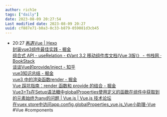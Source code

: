 ```yaml
---
author: rich1e
tags: ["daily"]
date: 2023-08-09 20:27:54
Last modified date: 2023-08-09 20:27
uuid: cf887e71-b0a3-0c33-b879-059081d3cb45
---
```


- 20:27 [再遇Vue | Hexo](https://giancarlo-ma.github.io/2022/02/05/%E5%86%8D%E9%81%87Vue/)<br>[封装vue3组件最佳实践 - 掘金](https://juejin.cn/post/7232158879429754940#heading-6)<br>[组合式 API - useRelation - 《Vant 3.2 移动组件库文档(Vue 3版)》 - 书栈网 · BookStack](https://www.bookstack.cn/read/vant-3.2.5-zh/e155c778651d0c5d.md)<br>[谈谈Vue的provide/inject - 知乎](https://zhuanlan.zhihu.com/p/184967263)<br>[vue3知识总结 - 掘金](https://juejin.cn/post/7041089944974000165)<br>[vue3 中的渲染函数render - 掘金](https://juejin.cn/post/7040031938270199822#heading-14)<br>[Vue 踩坑指南：render 函数和 provide 的结合 - 掘金](https://juejin.cn/post/7030665296960552973)<br>[Vue3+Ts在Setup语法糖中globalProperties使用定义的函数在组件中获取到的元素始终为any的问题 | Vue.js | Vue.js 技术论坛](https://learnku.com/vuejs/t/61860)<br>[在vuex store中访问app.config.globalProperties_vue.js_Vue小助理-Vue](https://devpress.csdn.net/vue/632c6ae92b9e466d077aa07e.html)<br>#Vue #components